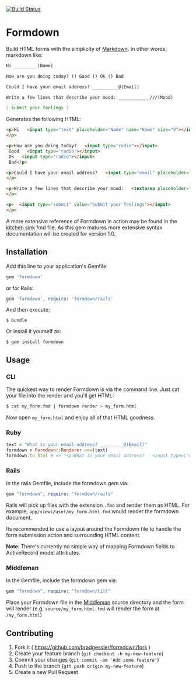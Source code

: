 [![Build Status](https://travis-ci.org/bradgessler/formdown.svg?branch=master)](https://travis-ci.org/bradgessler/formdown)

# Formdown

Build HTML forms with the simplicity of [Markdown](http://daringfireball.net/projects/markdown/). In other words, markdown like:

```markdown
Hi _________(Name)

How are you doing today? () Good () Ok () Bad

Could I have your email address? __________@(Email)

Write a few lines that describe your mood: ____________///(Mood)

[ Submit your feelings ]
```

Generates the following HTML:

```html
<p>Hi   <input type="text" placeholder="Name" name="Name" size="9"></input>
</p>

<p>How are you doing today?   <input type="radio"></input>
 Good   <input type="radio"></input>
 Ok   <input type="radio"></input>
 Bad</p>

<p>Could I have your email address?   <input type="email" placeholder="Email" name="Email" size="10"></input>
</p>

<p>Write a few lines that describe your mood:   <textarea placeholder="Mood" name="Mood" cols="12" rows="3"></textarea>
</p>

<p>  <input type="submit" value="Submit your feelings"></input>
</p>
```

A more extensive reference of Formdown in action may be found in the [kitchen sink](./spec/fixtures/kitchen_sink.fmd) fmd file. As this gem matures more extensive syntax documentation will be created for version 1.0.

## Installation

Add this line to your application's Gemfile:

```ruby
gem 'formdown'
```

or for Rails:

```ruby
gem 'formdown', require: 'formdown/rails'
```

And then execute:

    $ bundle

Or install it yourself as:

    $ gem install formdown

## Usage

### CLI

The quickest way to render Formdown is via the command line. Just cat your file into the render and you'll get HTML:

```sh
$ cat my_form.fmd | formdown render > my_form.html
```

Now open `my_form.html` and enjoy all of that HTML goodness.

### Ruby

```ruby
text = "What is your email address? _________@(Email)"
formdown = Formdown::Renderer.new(text)
formdown.to_html # => "<p>What is your email address?   <input type=\"email\" placeholder=\"Email\" name=\"Email\" size=\"9\"></input>\n</p>\n"
```

### Rails

In the rails Gemfile, include the formdown gem via:

```ruby
gem "formdown", require: "formdown/rails"
```

Rails will pick up files with the extension `.fmd` and render them as HTML. For example, `app/views/user/my_form.html.fmd` would render the formdown document.

Its recommended to use a layout around the Formdown file to handle the form submission action and surrounding HTML content.

**Note**: There's currently no simple way of mapping Formdown fields to ActiveRecord model attributes.

### Middleman

In the Gemfile, include the formdown gem via:

```ruby
gem "formdown", require: "formdown/tilt"
```

Place your Formdown file in the [Middleman](http://middlemanapp.com/) source directory and the form will render (e.g. `source/my_form.html.fmd` will render the form at `/my_form.html`)

## Contributing

1. Fork it ( https://github.com/bradgessler/formdown/fork )
2. Create your feature branch (`git checkout -b my-new-feature`)
3. Commit your changes (`git commit -am 'Add some feature'`)
4. Push to the branch (`git push origin my-new-feature`)
5. Create a new Pull Request
